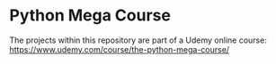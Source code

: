 # Python Mega Course
The projects within this repository are part of a Udemy online course: https://www.udemy.com/course/the-python-mega-course/
